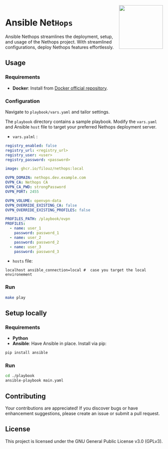 
<img align="right" src="https://github.com/filouz/nethops/assets/3224369/1dba14f4-bba3-42c6-9711-cea0cea77de5" height="140"/>

# Ansible Net`Hops`

Ansible Nethops streamlines the deployment, setup, and usage of the Nethops project. With streamlined configurations, deploy Nethops features effortlessly.



## Usage


### Requirements
- **Docker**: Install from [Docker official repository](https://github.com/docker/docker-install).


### Configuration

Navigate to `playbook/vars.yaml` and tailor settings.

The `playbook` directory contains a sample playbook. Modify the `vars.yaml` and Ansible `host` file to target your preferred Nethops deployment server.

- `vars.yalml` :
```yaml
registry_enabled: false
registry_url: <registry_url>
registry_user: <user>
registry_password: <password>

image: ghcr.io/filouz/nethops:local

OVPN_DOMAIN: nethops.dev.example.com
OVPN_CA: Nethops CA
OVPN_CA_PWD: strongPassword
OVPN_PORT: 2455

OVPN_VOLUME: openvpn-data
OVPN_OVERRIDE_EXISTING_CA: false
OVPN_OVERRIDE_EXISTING_PROFILES: false

PROFILES_PATH: /playbook/ovpn
PROFILES:
  - name: user_1
    password: password_1
  - name: user_2
    password: password_2
  - name: user_3
    password: password_3
```

- `hosts` file:

```Hosts
localhost ansible_connection=local #  case you target the local environement 
```

### Run

```bash
make play
```

## Setup locally

### Requirements

- **Python**
- **Ansible**: Have Ansible in place. Install via pip:
```bash
pip install ansible
```

### Run

```bash
cd ./playbook
ansible-playbook main.yaml
```

## Contributing
Your contributions are appreciated! If you discover bugs or have enhancement suggestions, please create an issue or submit a pull request.

## License
This project is licensed under the GNU General Public License v3.0 (GPLv3).